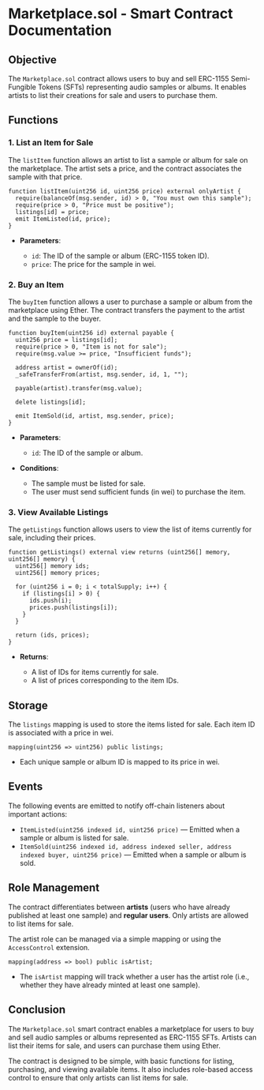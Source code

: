 # Marketplace.sol - Smart Contract Documentation

## Objective

The `Marketplace.sol` contract allows users to buy and sell ERC-1155 Semi-Fungible Tokens (SFTs) representing audio samples or albums. It enables artists to list their creations for sale and users to purchase them.

## Functions

### 1. List an Item for Sale

The `listItem` function allows an artist to list a sample or album for sale on the marketplace. The artist sets a price, and the contract associates the sample with that price.

```solidity
function listItem(uint256 id, uint256 price) external onlyArtist {
  require(balanceOf(msg.sender, id) > 0, "You must own this sample");
  require(price > 0, "Price must be positive");
  listings[id] = price;
  emit ItemListed(id, price);
}
```

* **Parameters**:

  * `id`: The ID of the sample or album (ERC-1155 token ID).
  * `price`: The price for the sample in wei.

### 2. Buy an Item

The `buyItem` function allows a user to purchase a sample or album from the marketplace using Ether. The contract transfers the payment to the artist and the sample to the buyer.

```solidity
function buyItem(uint256 id) external payable {
  uint256 price = listings[id];
  require(price > 0, "Item is not for sale");
  require(msg.value >= price, "Insufficient funds");

  address artist = ownerOf(id);
  _safeTransferFrom(artist, msg.sender, id, 1, "");

  payable(artist).transfer(msg.value);

  delete listings[id];

  emit ItemSold(id, artist, msg.sender, price);
}
```

* **Parameters**:

  * `id`: The ID of the sample or album.
* **Conditions**:

  * The sample must be listed for sale.
  * The user must send sufficient funds (in wei) to purchase the item.

### 3. View Available Listings

The `getListings` function allows users to view the list of items currently for sale, including their prices.

```solidity
function getListings() external view returns (uint256[] memory, uint256[] memory) {
  uint256[] memory ids;
  uint256[] memory prices;

  for (uint256 i = 0; i < totalSupply; i++) {
    if (listings[i] > 0) {
      ids.push(i);
      prices.push(listings[i]);
    }
  }

  return (ids, prices);
}
```

* **Returns**:

  * A list of IDs for items currently for sale.
  * A list of prices corresponding to the item IDs.

## Storage

The `listings` mapping is used to store the items listed for sale. Each item ID is associated with a price in wei.

```solidity
mapping(uint256 => uint256) public listings;
```

* Each unique sample or album ID is mapped to its price in wei.

## Events

The following events are emitted to notify off-chain listeners about important actions:

* `ItemListed(uint256 indexed id, uint256 price)` — Emitted when a sample or album is listed for sale.
* `ItemSold(uint256 indexed id, address indexed seller, address indexed buyer, uint256 price)` — Emitted when a sample or album is sold.

## Role Management

The contract differentiates between **artists** (users who have already published at least one sample) and **regular users**. Only artists are allowed to list items for sale.

The artist role can be managed via a simple mapping or using the `AccessControl` extension.

```solidity
mapping(address => bool) public isArtist;
```

* The `isArtist` mapping will track whether a user has the artist role (i.e., whether they have already minted at least one sample).

## Conclusion

The `Marketplace.sol` smart contract enables a marketplace for users to buy and sell audio samples or albums represented as ERC-1155 SFTs. Artists can list their items for sale, and users can purchase them using Ether.

The contract is designed to be simple, with basic functions for listing, purchasing, and viewing available items. It also includes role-based access control to ensure that only artists can list items for sale.
